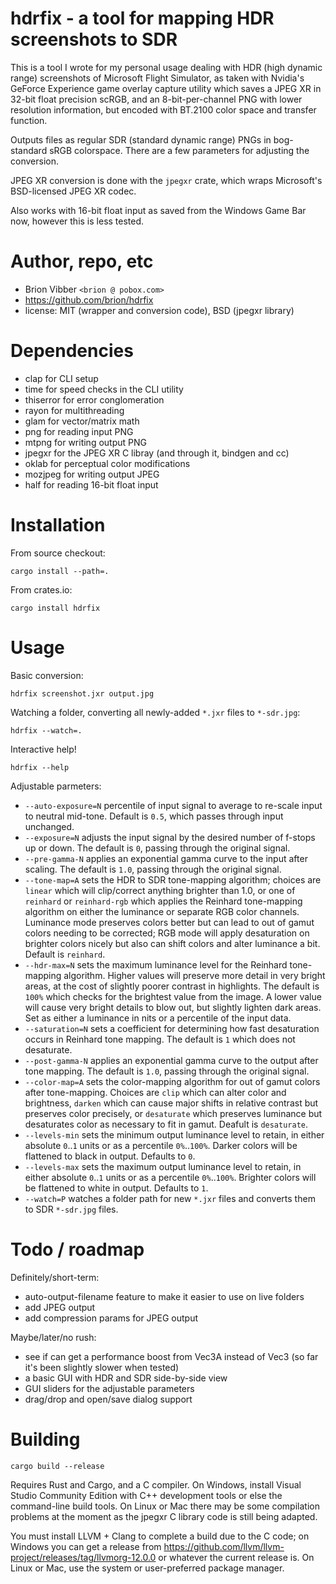 # hdrfix - a tool for mapping HDR screenshots to SDR

This is a tool I wrote for my personal usage dealing with HDR (high dynamic range) screenshots of Microsoft Flight Simulator, as taken with Nvidia's GeForce Experience game overlay capture utility which saves a JPEG XR in 32-bit float precision scRGB, and an 8-bit-per-channel PNG with lower resolution information, but encoded with BT.2100 color space and transfer function.

Outputs files as regular SDR (standard dynamic range) PNGs in bog-standard sRGB colorspace. There are a few parameters for adjusting the conversion.

JPEG XR conversion is done with the `jpegxr` crate, which wraps Microsoft's BSD-licensed JPEG XR codec.

Also works with 16-bit float input as saved from the Windows Game Bar now, however this is less tested.

# Author, repo, etc

* Brion Vibber `<brion @ pobox.com>`
* https://github.com/brion/hdrfix
* license: MIT (wrapper and conversion code), BSD (jpegxr library)

# Dependencies

* clap for CLI setup
* time for speed checks in the CLI utility
* thiserror for error conglomeration
* rayon for multithreading
* glam for vector/matrix math
* png for reading input PNG
* mtpng for writing output PNG
* jpegxr for the JPEG XR C libray (and through it, bindgen and cc)
* oklab for perceptual color modifications
* mozjpeg for writing output JPEG
* half for reading 16-bit float input

# Installation

From source checkout:

```
cargo install --path=.
```

From crates.io:

```
cargo install hdrfix
```

# Usage

Basic conversion:

```
hdrfix screenshot.jxr output.jpg
```

Watching a folder, converting all newly-added `*.jxr` files to `*-sdr.jpg`:

```
hdrfix --watch=.
```

Interactive help!

```
hdrfix --help
```

Adjustable parmeters:
* `--auto-exposure=N` percentile of input signal to average to re-scale input to neutral mid-tone. Default is `0.5`, which passes through input unchanged.
* `--exposure=N` adjusts the input signal by the desired number of f-stops up or down. The default is `0`, passing through the original signal.
* `--pre-gamma-N` applies an exponential gamma curve to the input after scaling. The default is `1.0`, passing through the original signal.
* `--tone-map=A` sets the HDR to SDR tone-mapping algorithm; choices are `linear` which will clip/correct anything brighter than 1.0, or one of `reinhard` or `reinhard-rgb` which applies the Reinhard tone-mapping algorithm on either the luminance or separate RGB color channels. Luminance mode preserves colors better but can lead to out of gamut colors needing to be corrected; RGB mode will apply desaturation on brighter colors nicely but also can shift colors and alter luminance a bit. Default is `reinhard`.
* `--hdr-max=N` sets the maximum luminance level for the Reinhard tone-mapping algorithm. Higher values will preserve more detail in very bright areas, at the cost of slightly poorer contrast in highlights. The default is `100%` which checks for the brightest value from the image. A lower value will cause very bright details to blow out, but slightly lighten dark areas. Set as either a luminance in nits or a percentile of the input data.
* `--saturation=N` sets a coefficient for determining how fast desaturation occurs in Reinhard tone mapping. The default is `1` which does not desaturate.
* `--post-gamma-N` applies an exponential gamma curve to the output after tone mapping. The default is `1.0`, passing through the original signal.
* `--color-map=A` sets the color-mapping algorithm for out of gamut colors after tone-mapping. Choices are `clip` which can alter color and brightness, `darken` which can cause major shifts in relative contrast but preserves color precisely, or `desaturate` which preserves luminance but desaturates color as necessary to fit in gamut. Deafult is `desaturate`.
* `--levels-min` sets the minimum output luminance level to retain, in either absolute `0`..`1` units or as a percentile `0%`..`100%`. Darker colors will be flattened to black in output. Defaults to `0`.
* `--levels-max` sets the maximum output luminance level to retain, in either absolute `0`..`1` units or as a percentile `0%`..`100%`. Brighter colors will be flattened to white in output. Defaults to `1`.
* `--watch=P` watches a folder path for new `*.jxr` files and converts them to SDR `*-sdr.jpg` files.

# Todo / roadmap

Definitely/short-term:
* auto-output-filename feature to make it easier to use on live folders
* add JPEG output
* add compression params for JPEG output

Maybe/later/no rush:
* see if can get a performance boost from Vec3A instead of Vec3 (so far it's been slightly slower when tested)
* a basic GUI with HDR and SDR side-by-side view
* GUI sliders for the adjustable parameters
* drag/drop and open/save dialog support

# Building

```
cargo build --release
```

Requires Rust and Cargo, and a C compiler. On Windows, install Visual Studio Community Edition with C++ development tools or else the command-line build tools. On Linux or Mac there may be some compilation problems at the moment as the jpegxr C library code is still being adapted.

You must install LLVM + Clang to complete a build due to the C code; on Windows you can get a release from https://github.com/llvm/llvm-project/releases/tag/llvmorg-12.0.0 or whatever the current release is. On Linux or Mac, use the system or user-preferred package manager.
